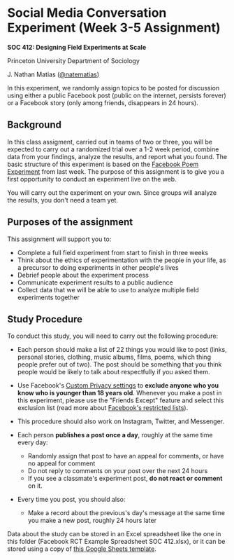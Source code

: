 # Social Media Conversation Experiment (Week 3-5 Assignment)

**SOC 412: Designing Field Experiments at Scale**

Princeton University Department of Sociology

J. Nathan Matias ([@natematias](https://twitter.com/natematias))

In this experiment, we randomly assign topics to be posted for discussion using either a public Facebook post (public on the internet, persists forever) or a Facebook story (only among friends, disappears in 24 hours).

## Background
In this class assigment, carried out in teams of two or three, you will be expected to carry out a randomized trial over a 1-2 week period, combine data from your findings, analyze the results, and report what you found. The basic structure of this experiment is based on the [Facebook Poem Experiment](https://github.com/natematias/SOC412/blob/master/1-facebook-poem/README.md) from last week. The purpose of this assignment is to give you a first opportunity to conduct an experiment live on the web.

You will carry out the experiment on your own. Since groups will analyze the results, you don't need a team yet.

## Purposes of the assignment
This assignment will support you to:

* Complete a full field experiment from start to finish in three weeks
* Think about the ethics of experimentation with the people in your life, as a precursor to doing experiments in other people's lives
* Debrief people about the experiment process
* Communicate experiment results to a public audience
* Collect data that we will be able to use to analyze multiple field experiments together

## Study Procedure
To conduct this study, you will need to carry out the following procedure:

* Each person should make a list of 22 things you would like to post (links, personal stories, clothing, music albums, films, poems, which thing people prefer out of two). The post should be something that you think people would be likely to talk about respectfully if you asked them.
* Use Facebook's [Custom Privacy settings](https://www.facebook.com/help/459934584025324) to **exclude anyone who you know who is younger than 18 years old**. Whenever you make a post in this experiment, please use the "Friends Except" feature and select this exclusion list (read more about [Facebook's restricted lists](https://www.facebook.com/help/200538509990389?helpref=faq_content)).
* This procedure should also work on Instagram, Twitter, and Messenger.

* Each person **publishes a post once a day**, roughly at the same time every day:
  * Randomly assign that post to have an appeal for comments, or have no appeal for comment
  * Do not reply to comments on your post over the next 24 hours
  * If you see a classmate's experiment post, **do not react or comment** on it.
* Every time you post, you should also:
  * Make a record about the previous's day's message at the same time you make a new post, roughly 24 hours later

Data about the study can be stored in an Excel spreadsheet like the one in this folder (Facebook RCT Example Spreadsheet SOC 412.xlsx), or it can be stored using a copy of [this Google Sheets template](https://docs.google.com/spreadsheets/d/1yhgNmsFslc4nfIy-PTzFPgEDSOtrtuKH5wdzO-H0L0U/edit?usp=sharing).
